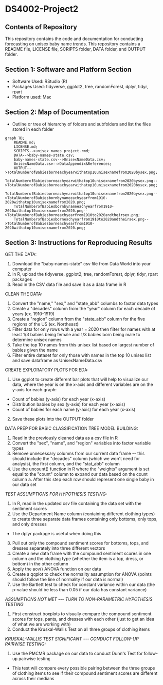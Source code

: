 # DS4002-Project2

## Contents of Repository
This repository contains the code and documentation for conducting forecasting on unisex baby name trends. This repository contains a README file, LICENSE file, SCRIPTS folder, DATA folder, and OUTPUT folder. 

## Section 1: Software and Platform Section
- Software Used: RStudio (R)
- Packages Used: tidyverse, ggplot2, tree, randomForest, dplyr, tidyr, rpart
- Platform used: Mac

## Section 2: Map of Documentation 

- Outline or tree of hierarchy of folders and subfolders and list the files stored in each folder
```mermaid
graph TD;
    README.md;
    LICENSE.md;
    SCRIPTS-->unisex_names_project.rmd;
    DATA-->baby-names-state.csv;
    baby-names-state.csv-->UnisexNameData.csv;
    UnisexNameData.csv-->DataAppendix&References;
    OUTPUT-->TotalNumberofBabiesborneachyearwithatop10unisexnamefrom2020bysex.png;
    TotalNumberofBabiesborneachyearwithatop10unisexnamefrom2020bysex.png-->TotalNumberofBabiesborneachyearwithatop10unisexnamefrom2020bysex.png;
    TotalNumberofBabiesborneachyearwithatop10unisexnamefrom2020bysex.png-->TotalNumberofBabiesbornbynameeachyearfrom1910-2020withatop10unisexnamefrom2020.png;
    TotalNumberofBabiesbornbynameeachyearfrom1910-2020withatop10unisexnamefrom2020.png-->TotalNumberofBabiesborneachyearfrom1910to2020andtheirsex.png;
    TotalNumberofBabiesborneachyearfrom1910to2020andtheirsex.png-->TotalNumberofBabiesborneachyearfrom1910-2020withatop10unisexnamefrom2020.png;
```

## Section 3: Instructions for Reproducing Results

GET THE DATA:
1. Download the "baby-names-state" csv file from Data World into your computer
2. In R, upload the tidyverse, ggplot2, tree, randomForest, dplyr, tidyr, rpart packages
3. Read in the CSV data file and save it as a data frame in R

CLEAN THE DATA:
1. Convert the "name," "sex," and "state_abb" columbs to factor data types
2. Create a "decades" column from the "year" column for each decade of years (ex. 1910-1919)
3. Create a "region" column from the "state_abb" column for the five regions of the US (ex. Northeast)
4. Filter data for only rows with a year = 2020 then filter for names with at least 1/3 babies being female and 1/3 babies born being male to determine unisex names
5. Take the top 10 names from this unisex list based on largest number of babies given the name
6. Filter entire dataset for only those with names in the top 10 unisex list and save dataframe as UnisexNameData.csv

CREATE EXPLORATORY PLOTS FOR EDA:
1. Use ggplot to create different bar plots that will help to visualize our data, where the year is on the x-axis and different variables are on the y-axis for each graph:
  - Count of babies (y-axis) for each year (x-axis)
  - Distribution babies by sex (y-axis) for each year (x-axis)
  - Count of babies for each name (y-axis) for each year (x-axis)
2. Save these plots into the OUTPUT folder

DATA PREP FOR BASIC CLASSIFICATION TREE MODEL BUILDING:
1. Read in the previously cleaned data as a csv file in R
2. Convert the "sex", "name", and "region" variables into factor variable types
3. Remove unnecessary columns from our current data frame -- this should include the "decades" column (which we won't need for analysis), the first column, and the "stat_abb" column
4. Use the uncount() function in R where the "weights" argument is set equal to the "count" column to expand our data based on the count column
   a. After this step each row should represent one single baby in our data set

*TEST ASSUMPTIONS FOR HYPOTHESIS TESTING:*
1. In R, read in the updated csv file containing the data set with the sentiment scores
2. Use the Department Name column (containing different clothing types) to create three separate data frames containing only bottoms, only tops, and only dresses
  - The dplyr package is useful when doing this
3. Pull out only the compound sentiment scores for bottoms, tops, and dresses separately into three different vectors
4. Create a new data frame with the compound sentiment scores in one column and the clothing type (whether the item is a top, dress, or bottom) in the other column
5. Apply the aov() ANOVA function on our data
6. Create a qqplot to check the normality assumption for ANOVA (points should follow the line of normality if our data is normal)
7. Use the Bartlett test to check for constant variance within our data (the p-value should be less than 0.05 if our data has constant variance)

*ASSUMPTIONS NOT MET --- TURN TO NON-PARAMETRIC HYPOTHESIS TESTING*
1. First construct boxplots to visually compare the compound sentiment scores for tops, pants, and dresses with each other (just to get an idea of what we are working with)
2. Conduct the Kruskal-Wallis Test on all three groups of clothing items

*KRUSKAL-WALLIS TEST SIGNIFICANT --- CONDUCT FOLLOW-UP PAIRWISE TESTING:*
1. Use the PMCMR package on our data to conduct Dunn's Test for follow-up pairwise testing
  - This test will compare every possible pairing between the three groups of clothing items to see if their compound sentiment scores are different across their medians


